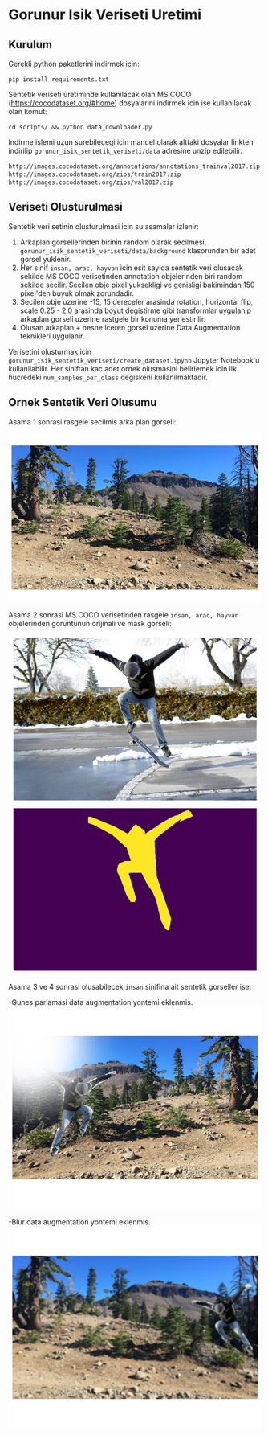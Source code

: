 # Gorunur Isik Veriseti Uretimi
## Kurulum

Gerekli python paketlerini indirmek icin:
```
pip install requirements.txt
```

Sentetik veriseti uretiminde kullanilacak olan MS COCO (https://cocodataset.org/#home) dosyalarini indirmek icin ise kullanilacak olan komut:
```
cd scripts/ && python data_downloader.py
```

Indirme islemi uzun surebilecegi icin manuel olarak alttaki dosyalar linkten indirilip `gorunur_isik_sentetik_veriseti/data` adresine unzip edilebilir.
```
http://images.cocodataset.org/annotations/annotations_trainval2017.zip
http://images.cocodataset.org/zips/train2017.zip
http://images.cocodataset.org/zips/val2017.zip
```

## Veriseti Olusturulmasi

Sentetik veri setinin olusturulmasi icin su asamalar izlenir:

1) Arkaplan gorsellerinden birinin random olarak secilmesi, `gorunur_isik_sentetik_veriseti/data/background` klasorunden bir adet gorsel yuklenir.
2) Her sinif `insan, arac, hayvan` icin esit sayida sentetik veri olusacak sekilde MS COCO verisetinden annotation objelerinden biri random sekilde secilir. Secilen obje pixel yuksekligi ve genisligi bakimindan 150 pixel'den buyuk olmak zorundadir.
3) Secilen obje uzerine -15, 15 dereceler arasinda rotation, horizontal flip, scale 0.25 - 2.0 arasinda boyut degistirme gibi transformlar uygulanip arkaplan gorseli uzerine rastgele bir konuma yerlestirilir.
4) Olusan arkaplan + nesne iceren gorsel uzerine Data Augmentation teknikleri uygulanir.

Verisetini olusturmak icin  `gorunur_isik_sentetik_veriseti/create_dataset.ipynb` Jupyter Notebook'u kullanilabilir. Her siniftan kac adet ornek olusmasini belirlemek icin ilk hucredeki `num_samples_per_class` degiskeni kullanilmaktadir.

## Ornek Sentetik Veri Olusumu

Asama 1 sonrasi rasgele secilmis arka plan gorseli:

![image info](./assets/back.jpg)

Asama 2 sonrasi MS COCO verisetinden rasgele `insan, arac, hayvan` objelerinden goruntunun orijinali ve mask gorseli:

![image info](./assets/object_image.jpg)
![image info](./assets/mask_image.jpg)


Asama 3 ve 4 sonrasi olusabilecek `insan` sinifina ait sentetik gorseller ise:

-Gunes parlamasi data augmentation yontemi eklenmis.
![image info](./assets/final_1.jpg)

-Blur data augmentation yontemi eklenmis.
![image info](./assets/final_6.jpg)
